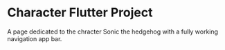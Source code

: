 # Character Flutter Project

A page dedicated to the chracter Sonic the hedgehog with a fully working navigation app bar.
